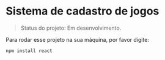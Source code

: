 <h1>Sistema de cadastro de jogos</h1>

>Status do projeto: Em desenvolvimento.

Para rodar esse projeto na sua máquina, por favor digite:

```
npm install react
```
